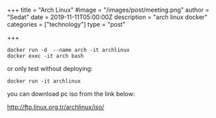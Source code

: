 +++
title = "Arch Linux"
#image = "/images/post/meeting.png"
author = "Sedat"
date = 2019-11-11T05:00:00Z
description = "arch linux docker"
categories = ["technology"]
type = "post"

+++
```
docker run -d  --name arch -it archlinux
docker exec -it arch bash
```

or only test without deploying:

`docker run -it archlinux`

you can download pc iso from the link below:

http://ftp.linux.org.tr/archlinux/iso/

